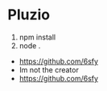 # Pluzio

1. npm install
2. node .


*  https://github.com/6sfy
*  Im not the creator
*  https://github.com/6sfy
